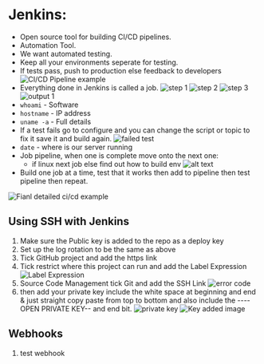 # Jenkins:

- Open source tool for building CI/CD pipelines.
- Automation Tool.
- We want automated testing.
- Keep all your environments seperate for testing.
- If tests pass, push to production else feedback to developers
![CI/CD Pipeline example](images/ci_cd_pipeline_example.png)
- Everything done in Jenkins is called a job.
![step 1](images/job_1.png)
![step 2](images/job_2.png)
![step 3](images/job_3.png)
![output 1](images/output_1.png)
- `whoami` - Software
- `hostname` - IP address
- `uname -a`  - Full details
- If a test fails go to configure and you can change the script or topic to fix it save it and build again.
   ![failed test](<images/failed test.png>)
- `date` - where is our server running
- Job pipeline, when one is complete move onto the next one:
    - if linux next job else find out how to build env
    ![alt text](images/add_to_pipeline.png)
- Build one job at a time, test that it works then add to pipeline then test pipeline then repeat.

![Fianl detailed ci/cd example](images/ci-cd-final-details.png)

## Using SSH with Jenkins
1. Make sure the Public key is added to the repo as a deploy key
2. Set up the log rotation to be the same as above
3. Tick GitHub project and add the https link
4. Tick restrict where this project can run and add the Label Expression
    ![Label Expression](images/office365Connector.png)
5. Source Code Management tick Git and add the SSH Link 
    ![error code](images/initial_error.png)
6. then add your private key include the white space at beginning and end & just straight copy paste from top to bottom and also include the ----OPEN PRIVATE KEY-- and end bit.
    ![private key](images/add_private_ssh.png)
    ![Key added image](images/once_key_added.png)


## Webhooks
1.  test webhook